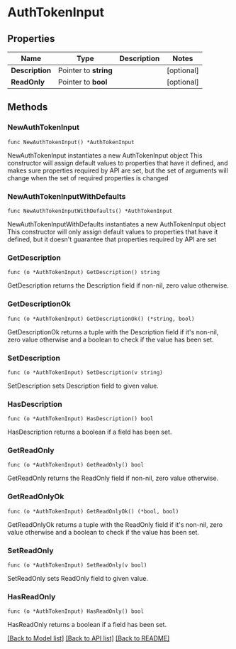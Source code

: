 # AuthTokenInput

## Properties

Name | Type | Description | Notes
------------ | ------------- | ------------- | -------------
**Description** | Pointer to **string** |  | [optional] 
**ReadOnly** | Pointer to **bool** |  | [optional] 

## Methods

### NewAuthTokenInput

`func NewAuthTokenInput() *AuthTokenInput`

NewAuthTokenInput instantiates a new AuthTokenInput object
This constructor will assign default values to properties that have it defined,
and makes sure properties required by API are set, but the set of arguments
will change when the set of required properties is changed

### NewAuthTokenInputWithDefaults

`func NewAuthTokenInputWithDefaults() *AuthTokenInput`

NewAuthTokenInputWithDefaults instantiates a new AuthTokenInput object
This constructor will only assign default values to properties that have it defined,
but it doesn't guarantee that properties required by API are set

### GetDescription

`func (o *AuthTokenInput) GetDescription() string`

GetDescription returns the Description field if non-nil, zero value otherwise.

### GetDescriptionOk

`func (o *AuthTokenInput) GetDescriptionOk() (*string, bool)`

GetDescriptionOk returns a tuple with the Description field if it's non-nil, zero value otherwise
and a boolean to check if the value has been set.

### SetDescription

`func (o *AuthTokenInput) SetDescription(v string)`

SetDescription sets Description field to given value.

### HasDescription

`func (o *AuthTokenInput) HasDescription() bool`

HasDescription returns a boolean if a field has been set.

### GetReadOnly

`func (o *AuthTokenInput) GetReadOnly() bool`

GetReadOnly returns the ReadOnly field if non-nil, zero value otherwise.

### GetReadOnlyOk

`func (o *AuthTokenInput) GetReadOnlyOk() (*bool, bool)`

GetReadOnlyOk returns a tuple with the ReadOnly field if it's non-nil, zero value otherwise
and a boolean to check if the value has been set.

### SetReadOnly

`func (o *AuthTokenInput) SetReadOnly(v bool)`

SetReadOnly sets ReadOnly field to given value.

### HasReadOnly

`func (o *AuthTokenInput) HasReadOnly() bool`

HasReadOnly returns a boolean if a field has been set.


[[Back to Model list]](../README.md#documentation-for-models) [[Back to API list]](../README.md#documentation-for-api-endpoints) [[Back to README]](../README.md)


